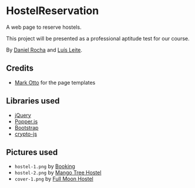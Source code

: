 # HostelReservation

A web page to reserve hostels.

This project will be presented as a professional aptitude test for our course.

By [Daniel Rocha](https://github.com/GODManiax) and [Luís Leite](https://github.com/Ochii).

## Credits

-   [Mark Otto](https://twitter.com/mdo) for the page templates

## Libraries used

-   [jQuery](https://jquery.com/)
-   [Popper.js](https://popper.js.org/)
-   [Bootstrap](https://getbootstrap.com/)
-   [crypto-js](https://github.com/brix/crypto-js)

## Pictures used

-   ```hostel-1.png``` by [Booking](https://www.booking.com/)
-   ```hostel-2.png``` by [Mango Tree Hostel](http://mangotreehostel.com/)
-   ```cover-1.png``` by [Full Moon Hostel](http://www.fullmoonhostel.com/)
